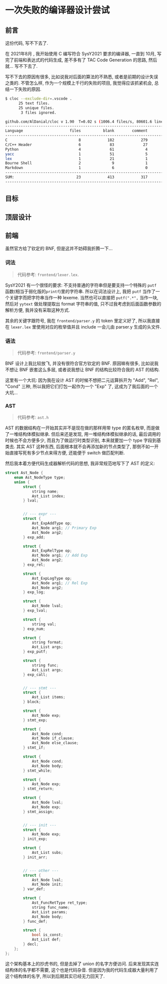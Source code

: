 # 一次失败的编译器设计尝试

## 前言

这份代码, 写不下去了. 

在 2021年8月 , 我开始使用 C 编写符合 SysY2021 要求的编译器, 一直到 10月, 写完了前端和表达式的代码生成, 差不多有了 TAC Code Generation 的思路, 然后就... 写不下去了. 

写不下去的原因有很多, 比如说我对后面的算法的不熟悉, 或者是前期的设计失误之类的. 不管怎么样, 作为一个规模上千行的失败的项目, 我觉得应该抓紧机会, 总结一下失败的原因. 

```bash
$ cloc --exclude-dir=.vscode .  
      25 text files.
      25 unique files.                              
       3 files ignored.

github.com/AlDanial/cloc v 1.90  T=0.02 s (1006.4 files/s, 80601.6 lines/s)
-------------------------------------------------------------------------------
Language                     files          blank        comment           code
-------------------------------------------------------------------------------
C                                8            182            279            344
C/C++ Header                     6             83             27            277
Python                           4             61              4            231
yacc                             1             51              5            147
lex                              1             21              1             77
Bourne Shell                     2              9              1             30
Markdown                         1              6              0              6
-------------------------------------------------------------------------------
SUM:                            23            413            317           1112
-------------------------------------------------------------------------------
```

## 目标

## 顶层设计

## 前端

虽然官方给了钦定的 BNF, 但是这并不妨碍我折腾一下...

### 词法

> 代码参考: `frontend/lexer.lex`. 

SysY2021 有一个很怪的要求: 不支持普通的字符串但是要支持一个特殊的 `putf` 函数(相当于弱化版的`printf`)里的字符串. 所以在词法设计上, 我把 `putf` 当作了一个关键字而把字符串当作一种 lexeme. 当然也可以直接把 `putf(".*",` 当作一块, 然后对 `yytext` 做处理提取出 format 字符串的值, 只不过我考虑到后面函数参数的解析方便, 我并没有采取这种方式.

其余的关键字跟符号, 我在 `frontend/parser.y` 的 token 里定义好了, 所以我直接在 `lexer.lex` 里使用对应的枚举值并且 include 一会儿由 parser.y 生成的头文件.  

### 语法

> 代码参考: `frontend/parser.y`

BNF 设计上我比较放飞, 并没有很符合官方钦定的 BNF. 原因嘛有很多, 比如说我不想让 BNF 嵌套这么多层, 或者说我想让 BNF 的结构比较符合我的 AST 的结构. 

这里有一个大坑: 因为我在设计 AST 的时候不想把二元运算拆开为 "Add", "Rel", "Cond" 三种, 所以我把它们打包一起作为一个 "Exp" 了, 这成为了我后面的一个大坑... 

### AST

> 代码参考: `ast.h`

AST 的数据结构在一开始其实并不是现在做的那样用带 type 的匿名枚举, 而是做了一堆结构体模拟继承. 但后来还是发现, 用一堆结构体模拟继承的话, 最后调用的时候也不会方便多少, 而且为了做运行时类型识别, 本来就要加一个 type 字段到基类去. 其实 AST 这种东西, 后面根本就不会再添加新的节点类型了, 那倒不如一开始直接写死有多少节点来得方便, 还能便于 switch 做匹配判断. 

然后我本着方便代码生成器解析代码的思想, 我非常规范地写下了 AST 的定义: 

```c
struct Ast_Node {
    enum Ast_NodeType type;
    union {
        struct {
            string name;
            Ast_List index;
        } lval;


        // --- expr ---
        struct { 
            Ast_ExpAddType op;
            Ast_Node arg1; // Primary Exp
            Ast_Node arg2;
        } exp_add;

        struct {
            Ast_ExpRelType op;
            Ast_Node arg1; // Add Exp
            Ast_Node arg2;
        } exp_rel;

        struct {
            Ast_ExpLogType op;
            Ast_Node arg1; // Rel Exp
            Ast_Node arg2;
        } exp_log;

        struct {
            Ast_Node lval;
        } exp_lval;

        struct {
            string val;
        } exp_num;

        struct {
            string format;
            Ast_List args;
        } exp_putf;

        struct {
            string func;
            Ast_List args;
        } exp_call;


        // --- stmt --- 
        struct {
            Ast_List items;
        } block;

        struct {
            Ast_Node exp;
        } stmt_exp;

        struct {
            Ast_Node cond;
            Ast_Node if_clause;
            Ast_Node else_clause;
        } stmt_if;

        struct {
            Ast_Node cond;
            Ast_Node body;
        } stmt_while;

        struct {
            Ast_Node exp;
        } stmt_return;

        struct {
            Ast_Node lval;
            Ast_Node exp;
        } stmt_assign;


        // --- init ---
        struct {
            Ast_Node exp;
        } init_exp;

        struct {
            Ast_List subs;
        } init_arr;


        // --- other ---
        struct {
            Ast_Node lval;
            Ast_Node init;
        } var_def;

        struct {
            Ast_FuncRetType ret_type;
            string func_name;
            Ast_List params;
            Ast_Node body;
        } func_def;

        struct {
            bool is_const; 
            Ast_List def; 
        } decl;
    };
};
```

这个架构基本上的抄虎书的, 但是去掉了 union 的名字方便访问. 后来发现其实连结构体的名字都不需要, 这个也是代码杂音. 但是因为我的代码生成器大量利用了这个结构体的名字, 所以到后期其实已经无力回天了. 